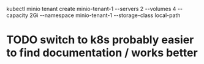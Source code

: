 kubectl minio tenant create minio-tenant-1 --servers 2 --volumes 4 --capacity 2Gi --namespace minio-tenant-1 --storage-class local-path

# TODO switch to k8s probably easier to find documentation / works better